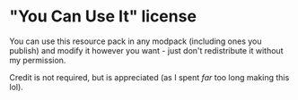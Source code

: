 # "You Can Use It" license

You can use this resource pack in any modpack (including ones you publish) and modify it however you want - just don't redistribute it without my permission.

Credit is not required, but is appreciated (as I spent *far* too long making this lol).